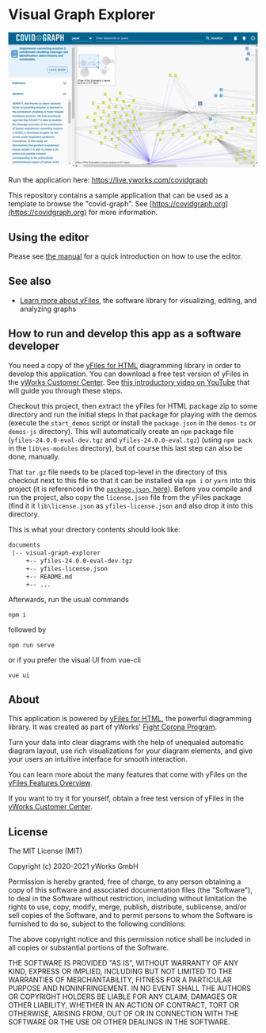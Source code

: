 # Visual Graph Explorer

[![A screenshot of this sample application](docs/screenshot.png)](https://live.yworks.com/covidgraph)

Run the application here: https://live.yworks.com/covidgraph

This repository contains a sample application that can be used as a template to browse the
"covid-graph". See [https://covidgraph.org](https://covidgraph.org) for more information.

## Using the editor

Please see [the manual](./docs/vge-guidance.md) for a quick introduction on how to use the editor.

## See also

- [Learn more about yFiles](https://www.yworks.com/products/yfiles), the software library for visualizing, editing, and analyzing graphs

## How to run and develop this app as a software developer

You need a copy of the [yFiles for HTML](https://www.yworks.com/products/yfiles-for-html) diagramming library in order
to develop this application. You can download a free test version of yFiles in the
[yWorks Customer Center](https://my.yworks.com/signup?product=YFILES_HTML_EVAL). See [this introductory video on YouTube](https://www.youtube.com/watch?v=yzRAB-oP_uw) that will guide you through these steps.

Checkout this project, then extract the yFiles for HTML package zip to some directory and run the initial steps in that
package for playing with the demos (execute the `start_demos` script or install the `package.json` in the `demos-ts` or `demos-js` directory). This will automatically create an `npm` package file (`yfiles-24.0.0-eval-dev.tgz` and `yfiles-24.0.0-eval.tgz`) (using `npm pack` in the `lib\es-modules` directory), but of course this last step can also be done, manually.

That `tar.gz` file needs to be placed top-level in the directory of this checkout next to this file so that it can be installed via `npm i` or `yarn` into this project (it is referenced in the [`package.json`, here](https://github.com/covidgraph/visual-graph-explorer/blob/de26bcd14ec547b7caa43b308954a7dea900c9b2/package.json#L40)).
Before you compile and run the project, also copy the `license.json` file from the yFiles package (find it it `lib\license.json` as `yfiles-license.json` and also drop it into this directory.

This is what your directory contents should look like:

```
documents
 |-- visual-graph-explorer
     +-- yfiles-24.0.0-eval-dev.tgz
     +-- yfiles-license.json
     +-- README.md
     +-- ...
```

Afterwards, run the usual commands

```
npm i
```

followed by

```
npm run serve
```

or if you prefer the visual UI from vue-cli

```
vue ui
```

## About

This application is powered by [yFiles for HTML](https://www.yworks.com/products/yfiles-for-html), the powerful
diagramming library. It was created as part of yWorks' [Fight Corona Program](https://www.yworks.com/support/fightcorona).

Turn your data into clear diagrams with the help of unequaled automatic diagram layout, use rich visualizations for your
diagram elements, and give your users an intuitive interface for smooth interaction.

You can learn more about the many features that come with yFiles
on the [yFiles Features Overview](https://www.yworks.com/products/yfiles/features).

If you want to try it for yourself, obtain a free test version of yFiles in the
[yWorks Customer Center](https://my.yworks.com/signup?product=YFILES_HTML_EVAL).

## License

The MIT License (MIT)

Copyright (c) 2020-2021 yWorks GmbH

Permission is hereby granted, free of charge, to any person obtaining a copy of this software and associated documentation files (the "Software"), to deal in the Software without restriction, including without limitation the rights to use, copy, modify, merge, publish, distribute, sublicense, and/or sell copies of the Software, and to permit persons to whom the Software is furnished to do so, subject to the following conditions:

The above copyright notice and this permission notice shall be included in all copies or substantial portions of the Software.

THE SOFTWARE IS PROVIDED "AS IS", WITHOUT WARRANTY OF ANY KIND, EXPRESS OR IMPLIED, INCLUDING BUT NOT LIMITED TO THE WARRANTIES OF MERCHANTABILITY, FITNESS FOR A PARTICULAR PURPOSE AND NONINFRINGEMENT. IN NO EVENT SHALL THE AUTHORS OR COPYRIGHT HOLDERS BE LIABLE FOR ANY CLAIM, DAMAGES OR OTHER LIABILITY, WHETHER IN AN ACTION OF CONTRACT, TORT OR OTHERWISE, ARISING FROM, OUT OF OR IN CONNECTION WITH THE SOFTWARE OR THE USE OR OTHER DEALINGS IN THE SOFTWARE.
